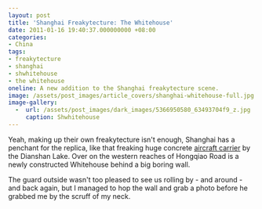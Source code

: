 ```yaml
---
layout: post
title: 'Shanghai Freakytecture: The Whitehouse'
date: 2011-01-16 19:40:37.000000000 +08:00
categories:
- China
tags:
- freakytecture
- shanghai
- shwhitehouse
- the whitehouse
oneline: A new addition to the Shanghai freakytecture scene.
image: /assets/post_images/article_covers/shanghai-whitehouse-full.jpg
image-gallery:
  -  url: /assets/post_images/dark_images/5366950580_63493704f9_z.jpg
     caption: Shwhitehouse
---
```

Yeah, making up their own freakytecture isn't enough, Shanghai has a penchant for the replica, like that freaking huge concrete <a href="http://www.triplefiveshanghai.com/shanghai-aircraft-carrier/">aircraft carrier</a> by the Dianshan Lake. Over on the western reaches of Hongqiao Road is a newly constructed Whitehouse behind a big boring wall. 

The guard outside wasn't too pleased to see us rolling by - and around - and back again, but I managed to hop the wall and grab a photo before he grabbed me by the scruff of my neck.

